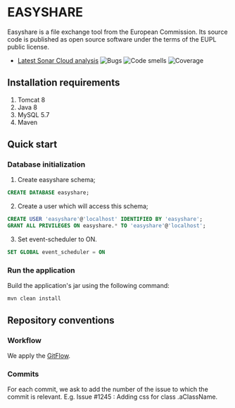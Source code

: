 # EASYSHARE
Easyshare is a file exchange tool from the European Commission. Its source code is published as open source software under the terms of the EUPL public license. 

* [Latest Sonar Cloud analysis](https://sonarcloud.io/dashboard?id=CIRCABC_EasyShare) ![Bugs](https://sonarcloud.io/api/project_badges/measure?project=CIRCABC_EasyShare&metric=bugs) ![Code smells](https://sonarcloud.io/api/project_badges/measure?project=CIRCABC_EasyShare&metric=code_smells) ![Coverage](https://sonarcloud.io/api/project_badges/measure?project=CIRCABC_EasyShare&metric=coverage)

## Installation requirements
1. Tomcat 8
1. Java 8
1. MySQL 5.7
1. Maven

## Quick start

### Database initialization
1. Create easyshare schema;
``` sql 
CREATE DATABASE easyshare; 
```

2. Create a user which will access this schema;
``` sql 
CREATE USER 'easyshare'@'localhost' IDENTIFIED BY 'easyshare'; 
GRANT ALL PRIVILEGES ON easyshare.* TO 'easyshare'@'localhost';
```

3. Set event-scheduler to ON.
``` sql 
SET GLOBAL event_scheduler = ON
```

### Run the application
Build the application's jar using the following command:
``` batch
mvn clean install
```

## Repository conventions
### Workflow
We apply the [GitFlow](https://www.atlassian.com/git/tutorials/comparing-workflows/gitflow-workflow).

### Commits
For each commit, we ask to add the number of the issue to which the commit is relevant. E.g.  Issue #1245 : Adding css for class .aClassName. 